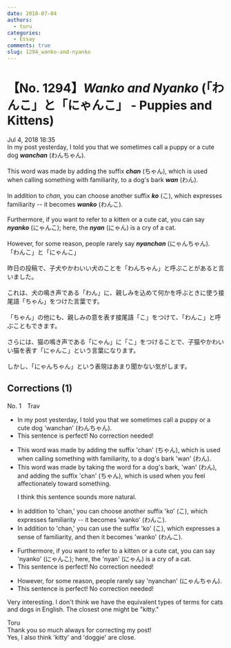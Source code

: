 ```yaml
---
date: 2018-07-04
authors:
  - toru
categories:
  - Essay
comments: true
slug: 1294_wanko-and-nyanko
---
```


# 【No. 1294】<strong><em>Wanko and Nyanko</strong></em> (「わんこ」と「にゃんこ」 - Puppies and Kittens)
<div class="date">Jul 4, 2018 18:35</div>
<div id="post"><div id="body_show_ori">
In my post yesterday, I told you that we sometimes call a puppy or a cute dog <strong><em>wanchan</em></strong> (わんちゃん).<br/><br/>This word was made by adding the suffix <strong><em>chan</em></strong> (ちゃん), which is used when calling something with familiarity, to a dog's bark <strong><em>wan</em></strong> (わん).<br/><br/>In addition to <em>chan,</em> you can choose another suffix <strong><em>ko</em></strong> (こ), which expresses familiarity -- it becomes <strong><em>wanko</em></strong> (わんこ).<br/><br/>Furthermore, if you want to refer to a kitten or a cute cat, you can say <strong><em>nyanko</em></strong> (にゃんこ); here, the <strong><em>nyan</em></strong> (にゃん) is a cry of a cat.<br/><br/>However, for some reason, people rarely say <strong><em>nyanchan</em></strong> (にゃんちゃん).
</div></div>

<!-- more -->

<div id="post_ja"><div id="body_show_mo">
「わんこ」と「にゃんこ」<br/><br/>昨日の投稿で、子犬やかわいい犬のことを「わんちゃん」と呼ぶことがあると言いました。<br/><br/>これは、犬の鳴き声である「わん」に、親しみを込めて何かを呼ぶときに使う接尾語「ちゃん」をつけた言葉です。<br/><br/>「ちゃん」の他にも、親しみの意を表す接尾語「こ」をつけて、「わんこ」と呼ぶこともできます。<br/><br/>さらには、猫の鳴き声である「にゃん」に「こ」をつけることで、子猫やかわいい猫を表す「にゃんこ」という言葉になります。<br/><br/>しかし、「にゃんちゃん」という表現はあまり聞かない気がします。
</div></div>

## Corrections (1)
<div id="block"><div class="first_name"> No. 1　<span class="just_name">Trav</span></div><div id="block2">
<ul class="correction_field">
<li class="incorrect">In my post yesterday, I told you that we sometimes call a puppy or a cute dog 'wanchan' (わんちゃん).</li>
<li class="corrected perfect">This sentence is perfect! No correction needed!</li>
</ul>
<ul class="correction_field">
<li class="incorrect">This word was made by adding the suffix 'chan' (ちゃん), which is used when calling something with familiarity, to a dog's bark 'wan' (わん).</li>
<li class="corrected correct">
This word was made by <span class="f_blue">taking the word for a dog's bark, 'wan' (わん), and</span> adding the suffix 'chan' (ちゃん), which is used when <span class="f_blue">you feel affectionately toward</span> something.
<p class="correction_comment">I think this sentence sounds more natural.</p>
</li>
</ul>
<ul class="correction_field">
<li class="incorrect">In addition to 'chan,' you can choose another suffix 'ko' (こ), which expresses familiarity -- it becomes 'wanko' (わんこ).</li>
<li class="corrected correct">
In addition to 'chan,' you can <span class="f_blue">use</span> <span class="f_blue">the</span> suffix 'ko' (こ), which expresses <span class="f_blue">a sense of</span> familiarity<span class="f_blue">, and then </span>it becomes 'wanko' (わんこ).
</li>
</ul>
<ul class="correction_field">
<li class="incorrect">Furthermore, if you want to refer to a kitten or a cute cat, you can say 'nyanko' (にゃんこ); here, the 'nyan' (にゃん) is a cry of a cat.</li>
<li class="corrected perfect">This sentence is perfect! No correction needed!</li>
</ul>
<ul class="correction_field">
<li class="incorrect">However, for some reason, people rarely say 'nyanchan' (にゃんちゃん).</li>
<li class="corrected perfect">This sentence is perfect! No correction needed!</li>
</ul>
<p class="comment_small">
 Very interesting.  I don't think we have the equivalent types of terms for cats and dogs in English.  The closest one might be "kitty."
</p>

</div><div class="name"><span class="just_name">Toru</span><br>
Thank you so much always for correcting my post!<br/>Yes, I also think 'kitty' and 'doggie' are close.
</div>
</div>
